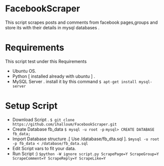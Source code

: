 # FacebookScraper
This script scrapes posts and comments from facebook pages,groups and store its with their details in mysql databases .

# Requirements
This script test under this Requirements
  * Ubuntu OS.
  * Python [ installed already with ubuntu ] .
  * MySQL Server .
      install it by this command
            `$ apt-get install mysql-server`

# Setup Script
  * Download Script .
			`$ git clone https://github.com/ihalloum/FacebookScraper.git`
  * Create Database fb_data
			`$ mysql -u root -p`
			`mysql> CREATE DATABASE fb_data;`
  * Import Database structure .[ Use /database/fb_dta.sql ].
			`$mysql -u root -p fb_data < /database/fb_data.sql`
  * Edit Script vars to fit your data.
  * Run Script :)
			`$python -W ignore script.py ScrapePage=Y ScrapeGroup=Y ScrapeComment=Y ScrapeReply=Y ScrapeLike=Y`
			
